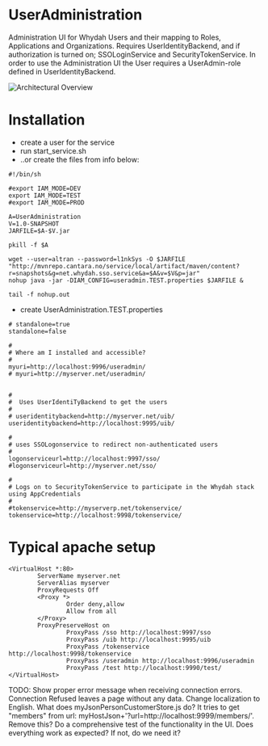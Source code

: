 UserAdministration
========================

Administration UI for Whydah Users and their mapping to Roles, Applications and Organizations.
Requires UserIdentityBackend, and if authorization is turned on; SSOLoginService and SecurityTokenService.
In order to use the Administration UI the User requires a UserAdmin-role defined in UserIdentityBackend.


![Architectural Overview](https://raw2.github.com/altran/Whydah-SSOLoginWebApp/master/Whydah%20infrastructure.png)

Installation
============



* create a user for the service
* run start_service.sh
* ..or create the files from info below:

```
#!/bin/sh

#export IAM_MODE=DEV
export IAM_MODE=TEST
#export IAM_MODE=PROD

A=UserAdministration
V=1.0-SNAPSHOT
JARFILE=$A-$V.jar

pkill -f $A

wget --user=altran --password=l1nkSys -O $JARFILE "http://mvnrepo.cantara.no/service/local/artifact/maven/content?r=snapshots&g=net.whydah.sso.service&a=$A&v=$V&p=jar"
nohup java -jar -DIAM_CONFIG=useradmin.TEST.properties $JARFILE &

tail -f nohup.out
```

* create UserAdministration.TEST.properties

```
# standalone=true
standalone=false

#
# Where am I installed and accessible?
#
myuri=http://localhost:9996/useradmin/
# myuri=http://myserver.net/useradmin/


#
#  Uses UserIdentiTyBackend to get the users
#
# useridentitybackend=http://myserver.net/uib/
useridentitybackend=http://localhost:9995/uib/

#
# uses SSOLogonservice to redirect non-authenticated users
#
logonserviceurl=http://localhost:9997/sso/
#logonserviceurl=http://myserver.net/sso/

#
# Logs on to SecurityTokenService to participate in the Whydah stack using AppCredentials
#
#tokenservice=http://myserverp.net/tokenservice/
tokenservice=http://localhost:9998/tokenservice/
```

Typical apache setup
====================

```
<VirtualHost *:80>
        ServerName myserver.net
        ServerAlias myserver
        ProxyRequests Off
        <Proxy *>
                Order deny,allow
                Allow from all
        </Proxy>
        ProxyPreserveHost on
                ProxyPass /sso http://localhost:9997/sso
                ProxyPass /uib http://localhost:9995/uib
                ProxyPass /tokenservice http://localhost:9998/tokenservice
                ProxyPass /useradmin http://localhost:9996/useradmin
                ProxyPass /test http://localhost:9990/test/
</VirtualHost>
```


TODO: 
Show proper error message when receiving connection errors. Connection Refused leaves a page without any data.
Change localization to English.
What does myJsonPersonCustomerStore.js do? It tries to get "members" from url: myHostJson+'?url=http://localhost:9999/members/'. Remove this?
Do a comprehensive test of the functionality in the UI. Does everything work as expected? If not, do we need it?
